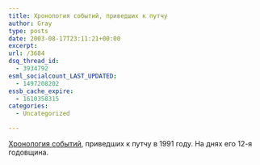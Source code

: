```yaml
---
title: Хронология событий, приведших к путчу
author: Gray
type: posts
date: 2003-08-17T23:11:21+00:00
excerpt:
url: /3684
dsq_thread_id:
  - 3934792
esml_socialcount_LAST_UPDATED:
  - 1497208202
essb_cache_expire:
  - 1610358315
categories:
  - Uncategorized

---
```








<a href="http://www.redstar.ru/2003/08/16_08/6_01.html" target="_blank">Хронология событий</a>, приведших к путчу в 1991 году. На днях его 12-я годовщина.